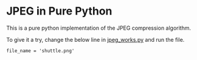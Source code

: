 # JPEG in Pure Python

This is a pure python implementation of the JPEG compression algorithm.

To give it a try, change the below line in [jpeg_works.py](jpeg_works.py) and run the file.


`file_name = 'shuttle.png'`



